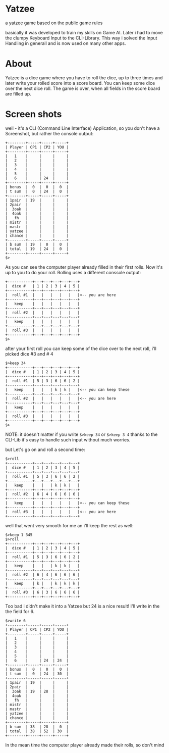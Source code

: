 # Yatzee
a yatzee game based on the public game rules

basically it was developed to train my skills on Game AI. Later i had to
move the clumpy Keyboard Input to the CLI-Library. This way i solved the
Input Handling in generall and is now used on many other apps.

# About
Yatzee is a dice game where you have to roll the dice, up to three times
and later write your rolled score into a score board. You can keep some
dice over the next dice roll. The game is over, when all fields in the
score board are filled up.

# Screen shots
well - it's a CLI (Command Line Interface) Application, so you don't
have a Screenshot, but rather the console output:

```
+--------+-----+-----+-----+
| Player | CP1 | CP2 | YOU |
+--------+-----+-----+-----+
|   1    |     |     |     |
|   2    |     |     |     |
|   3    |     |     |     |
|   4    |     |     |     |
|   5    |     |     |     |
|   6    |     | 24  |     |
+--------+-----+-----+-----+
| bonus  |  0  |  0  |  0  |
| t sum  |  0  | 24  |  0  |
+--------+-----+-----+-----+
| 1pair  | 19  |     |     |
| 2pair  |     |     |     |
|  3oak  |     |     |     |
|  4oak  |     |     |     |
|   fh   |     |     |     |
| mistr  |     |     |     |
| mastr  |     |     |     |
| yatzee |     |     |     |
| chance |     |     |     |
+--------+-----+-----+-----+
| b sum  | 19  |  0  |  0  |
| total  | 19  | 24  |  0  |
+--------+-----+-----+-----+
$>
```
As you can see the computer player already filled in their first rolls.
Now it's up to you to do your roll. Rolling uses a different conssole output:

```
+-----------+---+---+---+---+---+
|  dice #   | 1 | 2 | 3 | 4 | 5 |
+-----------+---+---+---+---+---+
|  roll #1  |   |   |   |   |   |<-- you are here
+-----------+---+---+---+---+---+
|   keep    |   |   |   |   |   |
+-----------+---+---+---+---+---+
|  roll #2  |   |   |   |   |   |
+-----------+---+---+---+---+---+
|   keep    |   |   |   |   |   |
+-----------+---+---+---+---+---+
|  roll #3  |   |   |   |   |   |
+-----------+---+---+---+---+---+
$>
```

after your first roll you can keep some of the dice over to the next
roll, i'll picked dice #3 and # 4

```
$>keep 34
+-----------+---+---+---+---+---+
|  dice #   | 1 | 2 | 3 | 4 | 5 |
+-----------+---+---+---+---+---+
|  roll #1  | 5 | 3 | 6 | 6 | 2 |
+-----------+---+---+---+---+---+
|   keep    |   |   | k | k |   |<-- you can keep these
+-----------+---+---+---+---+---+
|  roll #2  |   |   |   |   |   |<-- you are here
+-----------+---+---+---+---+---+
|   keep    |   |   |   |   |   |
+-----------+---+---+---+---+---+
|  roll #3  |   |   |   |   |   |
+-----------+---+---+---+---+---+
$>
```
NOTE: it doesn't matter if you write `$>keep 34` or `$>keep 3 4` thanks
to the CLI-Lib it's easy to handle such input without much worries.

but Let's go on and roll a second time:
```
$>roll
+-----------+---+---+---+---+---+
|  dice #   | 1 | 2 | 3 | 4 | 5 |
+-----------+---+---+---+---+---+
|  roll #1  | 5 | 3 | 6 | 6 | 2 |
+-----------+---+---+---+---+---+
|   keep    |   |   | k | k |   |
+-----------+---+---+---+---+---+
|  roll #2  | 6 | 4 | 6 | 6 | 6 |
+-----------+---+---+---+---+---+
|   keep    |   |   |   |   |   |<-- you can keep these
+-----------+---+---+---+---+---+
|  roll #3  |   |   |   |   |   |<-- you are here
+-----------+---+---+---+---+---+
```
well that went very smooth for me an i'll keep the rest as well:
```
$>keep 1 345
$>roll
+-----------+---+---+---+---+---+
|  dice #   | 1 | 2 | 3 | 4 | 5 |
+-----------+---+---+---+---+---+
|  roll #1  | 5 | 3 | 6 | 6 | 2 |
+-----------+---+---+---+---+---+
|   keep    |   |   | k | k |   |
+-----------+---+---+---+---+---+
|  roll #2  | 6 | 4 | 6 | 6 | 6 |
+-----------+---+---+---+---+---+
|   keep    | k |   | k | k | k |
+-----------+---+---+---+---+---+
|  roll #3  | 6 | 3 | 6 | 6 | 6 |
+-----------+---+---+---+---+---+
```
Too bad i didn't make it into a Yatzee but 24 is a nice result! I'll
write in the the field for 6.
```
$>write 6
+--------+-----+-----+-----+
| Player | CP1 | CP2 | YOU |
+--------+-----+-----+-----+
|   1    |     |     |     |
|   2    |     |     |     |
|   3    |     |     |     |
|   4    |     |     |     |
|   5    |     |     |     |
|   6    |     | 24  | 24  |
+--------+-----+-----+-----+
| bonus  |  0  |  0  |  0  |
| t sum  |  0  | 24  | 30  |
+--------+-----+-----+-----+
| 1pair  | 19  |     |     |
| 2pair  |     |     |     |
|  3oak  | 19  | 28  |     |
|  4oak  |     |     |     |
|   fh   |     |     |     |
| mistr  |     |     |     |
| mastr  |     |     |     |
| yatzee |     |     |     |
| chance |     |     |     |
+--------+-----+-----+-----+
| b sum  | 38  | 28  |  0  |
| total  | 38  | 52  | 30  |
+--------+-----+-----+-----+
```
In the mean time the computer player already made their rolls, so
don't mind
